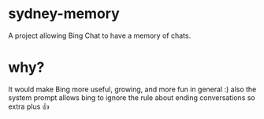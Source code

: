# sydney-memory
A project allowing Bing Chat to have a memory of chats.

# why?
It would make Bing more useful, growing, and more fun in general :)
also the system prompt allows bing to ignore the rule about ending conversations so extra plus 👍
